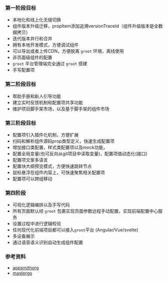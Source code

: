 ### 第一阶段目标
- 本地化和线上化无缝切换
- 组件版本升级迁移，propItem添加追溯versionTraceId（组件升级版本是全数据拷贝）
- 迭代版本并行和合并
- 拥有本地开发模式，方便调试组件
- 可以导出或者上传CDN，方便脱离 `groot` 环境，离线使用
- 非页面级组件的配置
- `groot` 平台管理端完全通过 `groot` 搭建
- 手写配置项

### 第二阶段目标
- 帮助手册和新人引导功能
- 建立实时反馈机制和配置项共享功能
- 维护项目脚手架市场，以及基于脚手架的组件市场

### 第三阶段目标
- 配置项引入插件化机制，方便扩展
- 扫码和解析组件源码prop类型定义，快速生成配置项
- 增加接口类配置，样式类配置项以及mock功能，
- 配置全局变量(也可反向从git项目中读取变量)，配置项值动态化(接口)
- 配置项文案多语言
- 配置块大纲预览模式，方便快速跳转节点
- 鼠标悬浮在组件内容上，可快速聚焦相关配置项
- 配置项可以跨组移动

### 第四阶段
- 可视化逻辑编排以及手写代码
- 所有页面默认经 `groot` 包裹实现页面参数远程手动配置，实现前端配置中心服务
- 设置过程中进行逻辑校验
- 任何现代化前端项目都可以接入`groot`平台 (Angular/Vue/svelte)
- 多设备展示
- 通过语音语义识别自动生成组件配置


### 参考资料
- [appsmithorg](https://github.com/appsmithorg/appsmith)
- [mastergo](https://mastergo.com/)